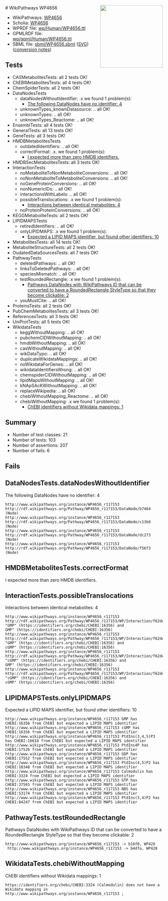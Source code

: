 <img style="float: right; width: 200px" src="../logo.png" />
# WikiPathways WP4656

* WikiPathways: [WP4656](https://identifiers.org/wikipathways:WP4656)
* Scholia: [WP4656](https://scholia.toolforge.org/wikipathways/WP4656)
* WPRDF file: [wp/Human/WP4656.ttl](../wp/Human/WP4656.ttl)
* GPMLRDF file: [wp/gpml/Human/WP4656.ttl](../wp/gpml/Human/WP4656.ttl)
* SBML file: [sbml/WP4656.sbml](../sbml/WP4656.sbml) ([SVG](../sbml/WP4656.svg)) ([conversion notes](../sbml/WP4656.txt))

## Tests
* CASMetabolitesTests: all 2 tests OK!
* ChEBIMetabolitesTests: all 4 tests OK!
* ChemSpiderTests: all 2 tests OK!
* DataNodesTests
    * dataNodesWithoutIdentifier: .x we found 1 problem(s):
        * [The following DataNodes have no identifier: 4](#d2d32fa3)
    * unknownTypes_knownDatasource: .. all OK!
    * unknownTypes: .. all OK!
    * unknownTypes_Reactome: .. all OK!
* EnsemblTests: all 4 tests OK!
* GeneralTests: all 13 tests OK!
* GeneTests: all 3 tests OK!
* HMDBMetabolitesTests
    * outdatedIdentifiers: .. all OK!
    * correctFormat: .x. we found 1 problem(s):
        * [I expected more than zero HMDB identifiers.](#ad154c1e)
* HMDBSecMetabolitesTests: all 3 tests OK!
* InteractionTests
    * noMetaboliteToNonMetaboliteConversions: .. all OK!
    * noNonMetaboliteToMetaboliteConversions: .. all OK!
    * noGeneProteinConversions: .. all OK!
    * nonNumericIDs: .. all OK!
    * interactionsWithLabels: .. all OK!
    * possibleTranslocations: .x we found 1 problem(s):
        * [Interactions between identical metabolites: 4](#d59038c7)
    * noProteinProteinConversions: .. all OK!
* KEGGMetaboliteTests: all 2 tests OK!
* LIPIDMAPSTests
    * retiredIdentifiers: .. all OK!
    * onlyLIPIDMAPS: .x we found 1 problem(s):
        * [Expected a LIPID MAPS identifier, but found other identifiers: 10](#d0bfb678)
* MetabolitesTests: all 14 tests OK!
* MetaboliteStructureTests: all 2 tests OK!
* OudatedDataSourcesTests: all 7 tests OK!
* PathwayTests
    * deletedPathways: .. all OK!
    * linksToDeletedPathways: .. all OK!
    * speciesMismatch: .. all OK!
    * testRoundedRectangle: .x we found 1 problem(s):
        * [Pathways DataNodes with WikiPathways ID that can be converted to have a RoundedRectangle StyleType so that they become clickable: 2](#9fbad3cc)
    * youMustCite: .. all OK!
* ProteinsTests: all 2 tests OK!
* PubChemMetabolitesTests: all 3 tests OK!
* ReferencesTests: all 3 tests OK!
* UniProtTests: all 5 tests OK!
* WikidataTests
    * keggWithoutMapping: .. all OK!
    * pubchemCIDWithoutMapping: .. all OK!
    * hmdbWithoutMapping: .. all OK!
    * casWithoutMapping: .. all OK!
    * wikDataTypo: .. all OK!
    * duplicateWikidataMappings: .. all OK!
    * noWikidataForGenes: .. all OK!
    * wikidataIdentifiersWrong: .. all OK!
    * chemspiderCIDWithoutMapping: .. all OK!
    * lipidMapsWithoutMapping: .. all OK!
    * kNApSAcKWithoutMapping: .. all OK!
    * replaceWikipedia: .. all OK!
    * chebiWithoutMapping_Reactome: .. all OK!
    * chebiWithoutMapping: .x we found 1 problem(s):
        * [ChEBI identifiers without Wikidata mappings: 1](#a8d554cd)


## Summary

* Number of test classes: 21
* Number of tests: 103
* Number of assertions: 207
* Number of fails: 6

## Fails

<a name="d2d32fa3" />

## DataNodesTests.dataNodesWithoutIdentifier

The following DataNodes have no identifier: 4
```
http://www.wikipathways.org/instance/WP4656_r117153 http://rdf.wikipathways.org/Pathway/WP4656_r117153/DataNode/b7464 (Node)
http://www.wikipathways.org/instance/WP4656_r117153 http://rdf.wikipathways.org/Pathway/WP4656_r117153/DataNode/c13b6 (Node)
http://www.wikipathways.org/instance/WP4656_r117153 http://rdf.wikipathways.org/Pathway/WP4656_r117153/DataNode/dc273 (Node)
http://www.wikipathways.org/instance/WP4656_r117153 http://rdf.wikipathways.org/Pathway/WP4656_r117153/DataNode/f56f3 (Node)
```

<a name="ad154c1e" />

## HMDBMetabolitesTests.correctFormat

I expected more than zero HMDB identifiers.
<a name="d59038c7" />

## InteractionTests.possibleTranslocations

Interactions between identical metabolites: 4
```
http://www.wikipathways.org/instance/WP4656_r117153 http://rdf.wikipathways.org/Pathway/WP4656_r117153/WP/Interaction/f62de "GMP" (https://identifiers.org/chebi/CHEBI:16356) and 
GMP" (https://identifiers.org/chebi/CHEBI:16356)
http://www.wikipathways.org/instance/WP4656_r117153 http://rdf.wikipathways.org/Pathway/WP4656_r117153/WP/Interaction/f62de "GMP" (https://identifiers.org/chebi/CHEBI:16356) and 
cGMP" (https://identifiers.org/chebi/CHEBI:16356)
http://www.wikipathways.org/instance/WP4656_r117153 http://rdf.wikipathways.org/Pathway/WP4656_r117153/WP/Interaction/f62de "cGMP" (https://identifiers.org/chebi/CHEBI:16356) and 
GMP" (https://identifiers.org/chebi/CHEBI:16356)
http://www.wikipathways.org/instance/WP4656_r117153 http://rdf.wikipathways.org/Pathway/WP4656_r117153/WP/Interaction/f62de "cGMP" (https://identifiers.org/chebi/CHEBI:16356) and 
cGMP" (https://identifiers.org/chebi/CHEBI:16356)
```

<a name="d0bfb678" />

## LIPIDMAPSTests.onlyLIPIDMAPS

Expected a LIPID MAPS identifier, but found other identifiers: 10
```
http://www.wikipathways.org/instance/WP4656_r117153 GMP has CHEBI:16356 from ChEBI but expected a LIPID MAPS identifier
http://www.wikipathways.org/instance/WP4656_r117153 cGMP has CHEBI:16356 from ChEBI but expected a LIPID MAPS identifier
http://www.wikipathways.org/instance/WP4656_r117153 PtdIns(3,4,5)P3 has CHEBI:16618 from ChEBI but expected a LIPID MAPS identifier
http://www.wikipathways.org/instance/WP4656_r117153 PtdIns4P has CHEBI:17526 from ChEBI but expected a LIPID MAPS identifier
http://www.wikipathways.org/instance/WP4656_r117153 GDP has CHEBI:17552 from ChEBI but expected a LIPID MAPS identifier
http://www.wikipathways.org/instance/WP4656_r117153 PtdIns(4,5)P2 has CHEBI:18348 from ChEBI but expected a LIPID MAPS identifier
http://www.wikipathways.org/instance/WP4656_r117153 Calmodulin has CHEBI:3324 from ChEBI but expected a LIPID MAPS identifier
http://www.wikipathways.org/instance/WP4656_r117153 GTP has CHEBI:37565 from ChEBI but expected a LIPID MAPS identifier
http://www.wikipathways.org/instance/WP4656_r117153 NBS has CHEBI:53174 from ChEBI but expected a LIPID MAPS identifier
http://www.wikipathways.org/instance/WP4656_r117153 PtdIns(3,4)P2 has CHEBI:84247 from ChEBI but expected a LIPID MAPS identifier
```

<a name="9fbad3cc" />

## PathwayTests.testRoundedRectangle

Pathways DataNodes with WikiPathways ID that can be converted to have a RoundedRectangle StyleType so that they become clickable: 2
```
http://www.wikipathways.org/instance/WP4656_r117153 -> b16f0, WP428
 http://www.wikipathways.org/instance/WP4656_r117153 -> b4dfa, WP428
 ```

<a name="a8d554cd" />

## WikidataTests.chebiWithoutMapping

ChEBI identifiers without Wikidata mappings: 1
```
https://identifiers.org/chebi/CHEBI:3324 (Calmodulin) does not have a Wikidata mapping in http://www.wikipathways.org/instance/WP4656_r117153 ; 
```

